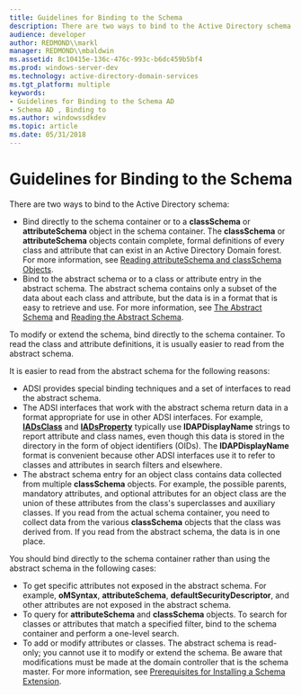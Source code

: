 ```yaml
---
title: Guidelines for Binding to the Schema
description: There are two ways to bind to the Active Directory schema Bind directly to the schema container or to a classSchema or attributeSchema object in the schema container.
audience: developer
author: REDMOND\\markl
manager: REDMOND\\mbaldwin
ms.assetid: 8c10415e-136c-476c-993c-b6dc459b5bf4
ms.prod: windows-server-dev
ms.technology: active-directory-domain-services
ms.tgt_platform: multiple
keywords:
- Guidelines for Binding to the Schema AD
- Schema AD , Binding to
ms.author: windowssdkdev
ms.topic: article
ms.date: 05/31/2018
---
```


# Guidelines for Binding to the Schema

There are two ways to bind to the Active Directory schema:

-   Bind directly to the schema container or to a **classSchema** or **attributeSchema** object in the schema container. The **classSchema** or **attributeSchema** objects contain complete, formal definitions of every class and attribute that can exist in an Active Directory Domain forest. For more information, see [Reading attributeSchema and classSchema Objects](reading-attributeschema-and-classschema-objects.md).
-   Bind to the abstract schema or to a class or attribute entry in the abstract schema. The abstract schema contains only a subset of the data about each class and attribute, but the data is in a format that is easy to retrieve and use. For more information, see [The Abstract Schema](the-abstract-schema.md) and [Reading the Abstract Schema](reading-the-abstract-schema.md).

To modify or extend the schema, bind directly to the schema container. To read the class and attribute definitions, it is usually easier to read from the abstract schema.

It is easier to read from the abstract schema for the following reasons:

-   ADSI provides special binding techniques and a set of interfaces to read the abstract schema.
-   The ADSI interfaces that work with the abstract schema return data in a format appropriate for use in other ADSI interfaces. For example, [**IADsClass**](https://msdn.microsoft.com/library/aa705972) and [**IADsProperty**](https://msdn.microsoft.com/library/aa706099) typically use **lDAPDisplayName** strings to report attribute and class names, even though this data is stored in the directory in the form of object identifiers (OIDs). The **lDAPDisplayName** format is convenient because other ADSI interfaces use it to refer to classes and attributes in search filters and elsewhere.
-   The abstract schema entry for an object class contains data collected from multiple **classSchema** objects. For example, the possible parents, mandatory attributes, and optional attributes for an object class are the union of these attributes from the class's superclasses and auxiliary classes. If you read from the actual schema container, you need to collect data from the various **classSchema** objects that the class was derived from. If you read from the abstract schema, the data is in one place.

You should bind directly to the schema container rather than using the abstract schema in the following cases:

-   To get specific attributes not exposed in the abstract schema. For example, **oMSyntax**, **attributeSchema**, **defaultSecurityDescriptor**, and other attributes are not exposed in the abstract schema.
-   To query for **attributeSchema** and **classSchema** objects. To search for classes or attributes that match a specified filter, bind to the schema container and perform a one-level search.
-   To add or modify attributes or classes. The abstract schema is read-only; you cannot use it to modify or extend the schema. Be aware that modifications must be made at the domain controller that is the schema master. For more information, see [Prerequisites for Installing a Schema Extension](prerequisites-for-installing-a-schema-extension.md).

 

 




